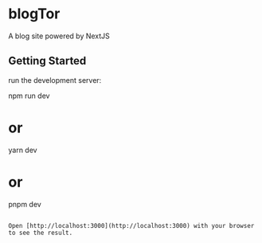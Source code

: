 # blogTor
A blog site powered by NextJS



## Getting Started

run the development server:

npm run dev
# or
yarn dev
# or
pnpm dev

```

Open [http://localhost:3000](http://localhost:3000) with your browser to see the result.

